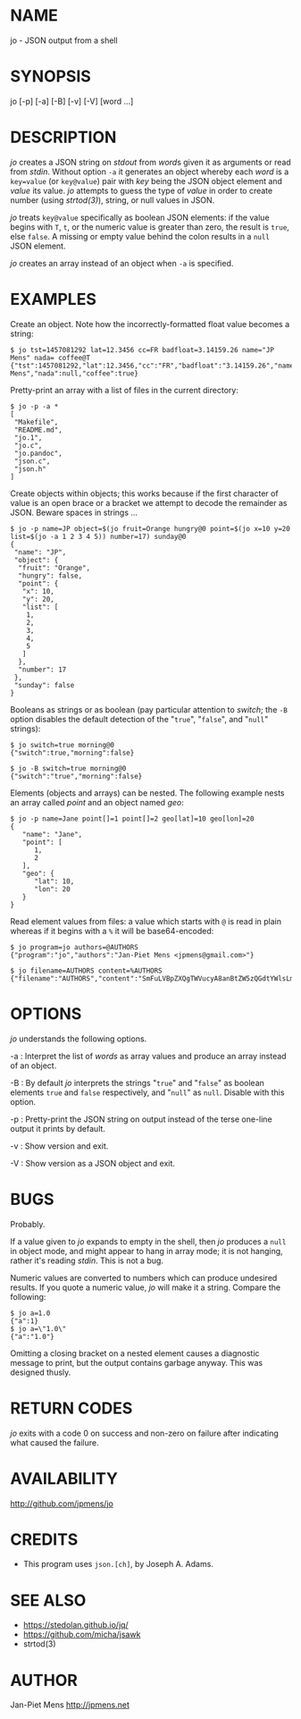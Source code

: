 NAME
====

jo - JSON output from a shell

SYNOPSIS
========

jo [-p] [-a] [-B] [-v] [-V] [word ...]

DESCRIPTION
===========

*jo* creates a JSON string on *stdout* from *word*s given it as
arguments or read from *stdin*. Without option `-a` it generates an
object whereby each *word* is a `key=value` (or `key@value`) pair with
*key* being the JSON object element and *value* its value. *jo* attempts
to guess the type of *value* in order to create number (using
*strtod(3)*), string, or null values in JSON.

*jo* treats `key@value` specifically as boolean JSON elements: if the
value begins with `T`, `t`, or the numeric value is greater than zero,
the result is `true`, else `false`. A missing or empty value behind the
colon results in a `null` JSON element.

*jo* creates an array instead of an object when `-a` is specified.

EXAMPLES
========

Create an object. Note how the incorrectly-formatted float value becomes
a string:

    $ jo tst=1457081292 lat=12.3456 cc=FR badfloat=3.14159.26 name="JP Mens" nada= coffee@T
    {"tst":1457081292,"lat":12.3456,"cc":"FR","badfloat":"3.14159.26","name":"JP Mens","nada":null,"coffee":true}

Pretty-print an array with a list of files in the current directory:

    $ jo -p -a *
    [
     "Makefile",
     "README.md",
     "jo.1",
     "jo.c",
     "jo.pandoc",
     "json.c",
     "json.h"
    ]

Create objects within objects; this works because if the first character
of value is an open brace or a bracket we attempt to decode the
remainder as JSON. Beware spaces in strings ...

    $ jo -p name=JP object=$(jo fruit=Orange hungry@0 point=$(jo x=10 y=20 list=$(jo -a 1 2 3 4 5)) number=17) sunday@0
    {
     "name": "JP",
     "object": {
      "fruit": "Orange",
      "hungry": false,
      "point": {
       "x": 10,
       "y": 20,
       "list": [
        1,
        2,
        3,
        4,
        5
       ]
      },
      "number": 17
     },
     "sunday": false
    }

Booleans as strings or as boolean (pay particular attention to *switch*;
the `-B` option disables the default detection of the "`true`",
"`false`", and "`null`" strings):

    $ jo switch=true morning@0
    {"switch":true,"morning":false}

    $ jo -B switch=true morning@0
    {"switch":"true","morning":false}

Elements (objects and arrays) can be nested. The following example nests
an array called *point* and an object named *geo*:

    $ jo -p name=Jane point[]=1 point[]=2 geo[lat]=10 geo[lon]=20
    {
       "name": "Jane",
       "point": [
          1,
          2
       ],
       "geo": {
          "lat": 10,
          "lon": 20
       }
    }

Read element values from files: a value which starts with `@` is read in
plain whereas if it begins with a `%` it will be base64-encoded:

    $ jo program=jo authors=@AUTHORS
    {"program":"jo","authors":"Jan-Piet Mens <jpmens@gmail.com>"}

    $ jo filename=AUTHORS content=%AUTHORS
    {"filename":"AUTHORS","content":"SmFuLVBpZXQgTWVucyA8anBtZW5zQGdtYWlsLmNvbT4K"}

OPTIONS
=======

*jo* understands the following options.

-a
:   Interpret the list of *words* as array values and produce an array
    instead of an object.

-B
:   By default *jo* interprets the strings "`true`" and "`false`" as
    boolean elements `true` and `false` respectively, and "`null`" as
    `null`. Disable with this option.

-p
:   Pretty-print the JSON string on output instead of the terse one-line
    output it prints by default.

-v
:   Show version and exit.

-V
:   Show version as a JSON object and exit.

BUGS
====

Probably.

If a value given to *jo* expands to empty in the shell, then *jo*
produces a `null` in object mode, and might appear to hang in array
mode; it is not hanging, rather it's reading *stdin*. This is not a bug.

Numeric values are converted to numbers which can produce undesired
results. If you quote a numeric value, *jo* will make it a string.
Compare the following:

    $ jo a=1.0
    {"a":1}
    $ jo a=\"1.0\"
    {"a":"1.0"}

Omitting a closing bracket on a nested element causes a diagnostic
message to print, but the output contains garbage anyway. This was
designed thusly.

RETURN CODES
============

*jo* exits with a code 0 on success and non-zero on failure after
indicating what caused the failure.

AVAILABILITY
============

<http://github.com/jpmens/jo>

CREDITS
=======

-   This program uses `json.[ch]`, by Joseph A. Adams.

SEE ALSO
========

-   <https://stedolan.github.io/jq/>
-   <https://github.com/micha/jsawk>
-   strtod(3)

AUTHOR
======

Jan-Piet Mens <http://jpmens.net>

